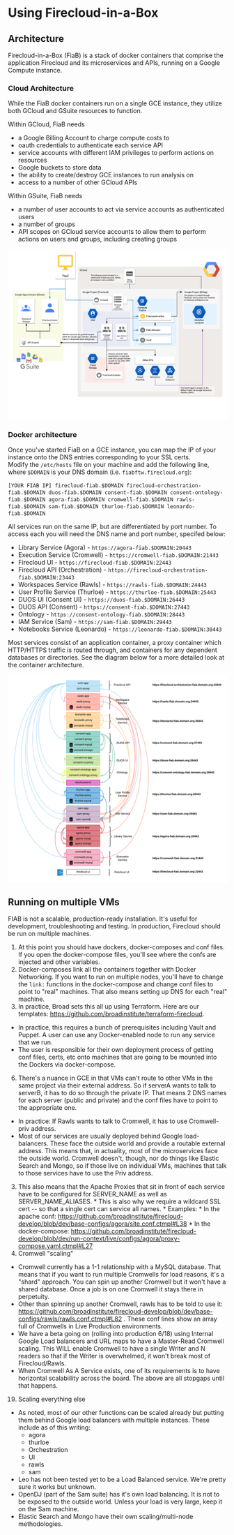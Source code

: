 # Using Firecloud-in-a-Box

## Architecture

Firecloud-in-a-Box (FiaB) is a stack of docker containers that comprise the application Firecloud and its microservices and APIs, running on a Google Compute instance.

### Cloud Architecture

While the FiaB docker containers run on a single GCE instance, they utilize both GCloud and GSuite resources to function.  

Within GCloud, FiaB needs 
- a Google Billing Account to charge compute costs to 
- oauth credentials to authenticate each service API
- service accounts with different IAM privileges to perform actions on resources
- Google buckets to store data
- the ability to create/destroy GCE instances to run analysis on
- access to a number of other GCloud APIs

Within GSuite, FiaB needs
- a number of user accounts to act via service accounts as authenticated users
- a number of groups
- API scopes on GCloud service accounts to allow them to perform actions on users and groups, including creating groups 

![Alt text](./screenshots/fiab-cloud-infrastructure.png "Enable DwD")

### Docker architecture

Once you've started FiaB on a GCE instance, you can map the IP of your instance onto the DNS entries corresponding to your SSL certs.  
Modify the `/etc/hosts` file on your machine and add the following line, where `$DOMAIN` is your DNS domain (i.e. `fiabftw.firecloud.org`):
```
[YOUR FIAB IP] firecloud-fiab.$DOMAIN firecloud-orchestration-fiab.$DOMAIN duos-fiab.$DOMAIN consent-fiab.$DOMAIN consent-ontology-fiab.$DOMAIN agora-fiab.$DOMAIN cromwell-fiab.$DOMAIN rawls-fiab.$DOMAIN sam-fiab.$DOMAIN thurloe-fiab.$DOMAIN leonardo-fiab.$DOMAIN
```

All services run on the same IP, but are differentiated by port number.  To access each you will need the DNS name and port number, specifed below:
* Library Service (Agora) - `https://agora-fiab.$DOMAIN:20443`
* Execution Service (Cromwell) - `https://cromwell-fiab.$DOMAIN:21443`
* Firecloud UI - `https://firecloud-fiab.$DOMAIN:22443`
* Firecloud API (Orchestration) - `https://firecloud-orchestration-fiab.$DOMAIN:23443`
* Workspaces Service (Rawls) - `https://rawls-fiab.$DOMAIN:24443`
* User Profile Service (Thurloe) - `https://thurloe-fiab.$DOMAIN:25443`
* DUOS UI (Consent UI) - `https://duos-fiab.$DOMAIN:26443`
* DUOS API (Consent) - `https://consent-fiab.$DOMAIN:27443`
* Ontology - `https://consent-ontology-fiab.$DOMAIN:28443`
* IAM Service (Sam) - `https://sam-fiab.$DOMAIN:29443`
* Notebooks Service (Leonardo) - `https://leonardo-fiab.$DOMAIN:30443`

Most services consist of an application container, a proxy container which HTTP/HTTPS traffic is routed through, and containers for any dependent databases or directories.
See the diagram below for a more detailed look at the container architecture.

![Alt text](./screenshots/fiab-internal-infrastructure.png "Enable DwD")


## Running on multiple VMs
FIAB is not a scalable, production-ready installation. It's useful for development, troubleshooting and testing. In production, Firecloud should be run on multiple machines. 

 1. At this point you should have dockers, docker-composes and conf files. If you open the docker-compose files, you'll see where the confs are injected and other variables. 
 2. Docker-composes link all the containers together with Docker Networking. If you want to run on multiple nodes, you'll have to change the `link:` functions in the docker-compose and change conf files to point to "real" machines. That also means setting up DNS for each "real" machine.
 3. In practice, Broad sets this all up using Terraform. Here are our templates: https://github.com/broadinstitute/terraform-firecloud.  
   * In practice, this requires a bunch of prerequisites including Vault and Puppet. A user can use any Docker-enabled node to run any service that we run. 
   * The user is responsible for their own deployment process of getting conf files, certs, etc onto machines that are going to be mounted into the Dockers via docker-compose.
 6. There's a nuance in GCE in that VMs can't route to other VMs in the same project via their external address. So if serverA wants to talk to serverB, it has to do so through the private IP. That means 2 DNS names for each server (public and private) and the conf files have to point to the appropriate one.
   * In practice: If Rawls wants to talk to Cromwell, it has to use Cromwell-priv address.
   * Most of our services are usually deployed behind Google load-balancers. These face the outside world and provide a routable external address. This means that, in actuality, most of the microservices face the outside world. Cromwell doesn't, though, nor do things like Elastic Search and Mongo, so if those live on individual VMs, machines that talk to those services have to use the Priv address.
   3. This also means that the Apache Proxies that sit in front of each service have to be configured for SERVER_NAME as well as SERVER_NAME_ALIASES. 
     * This is also why we require a wildcard SSL cert -- so that a single cert can service all names.
     * Examples:
     * In the apache conf: https://github.com/broadinstitute/firecloud-develop/blob/dev/base-configs/agora/site.conf.ctmpl#L38
     * In the docker-compose: https://github.com/broadinstitute/firecloud-develop/blob/dev/run-context/live/configs/agora/proxy-compose.yaml.ctmpl#L27
 14. Cromwell "scaling"
   * Cromwell currently has a 1-1 relationship with a MySQL database. That means that if you want to run multiple Cromwells for load reasons, it's a "shard" approach. You can spin up another Cromwell but it won't have a shared database. Once a job is on one Cromwell it stays there in perpetuity.
   * Other than spinning up another Cromwell, rawls has to be told to use it: https://github.com/broadinstitute/firecloud-develop/blob/dev/base-configs/rawls/rawls.conf.ctmpl#L82 . These conf lines show an array full of Cromwells in Live Production environments. 
   * We have a beta going on (rolling into production 6/18) using Internal Google Load balancers and URL maps to have a Master-Read Cromwell scaling. This WILL enable Cromwell to have a single Writer and N readers so that if the Writer is overwhelmed, it won't break most of Firecloud/Rawls.
   * When Cromwell As A Service exists, one of its requirements is to have horizontal scalabiility across the board. The above are all stopgaps until that happens.
 19. Scaling everything else
   * As noted, most of our other functions can be scaled already but putting them behind Google load balancers with multiple instances. These include as of this writing: 
     * agora
     * thurloe
     * Orchestration
     * UI
     * rawls
     * sam
   * Leo has not been tested yet to be a Load Balanced service. We're pretty sure it works but unknown.
   * OpenDJ (part of the Sam suite) has it's own load balancing. It is not to be exposed to the outside world. Unless your load is very large, keep it on the Sam machine.
   * Elastic Search and Mongo have their own scaling/multi-node methodologies.
